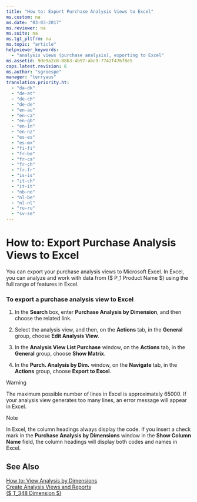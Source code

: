 ```yaml
---
title: "How to: Export Purchase Analysis Views to Excel"
ms.custom: na
ms.date: "03-03-2017"
ms.reviewer: na
ms.suite: na
ms.tgt_pltfrm: na
ms.topic: "article"
helpviewer_keywords: 
  - "analysis views (purchase analysis), exporting to Excel"
ms.assetid: 9de9a2c8-08b3-4b97-abc9-7742f476f8e5
caps.latest.revision: 6
ms.author: "sgroespe"
manager: "terryaus"
translation.priority.ht: 
  - "da-dk"
  - "de-at"
  - "de-ch"
  - "de-de"
  - "en-au"
  - "en-ca"
  - "en-gb"
  - "en-in"
  - "en-nz"
  - "es-es"
  - "es-mx"
  - "fi-fi"
  - "fr-be"
  - "fr-ca"
  - "fr-ch"
  - "fr-fr"
  - "is-is"
  - "it-ch"
  - "it-it"
  - "nb-no"
  - "nl-be"
  - "nl-nl"
  - "ru-ru"
  - "sv-se"
---
```

# How to: Export Purchase Analysis Views to Excel
You can export your purchase analysis views to Microsoft Excel. In Excel, you can analyze and work with data from \($ P\_1 Product Name $\) using the full range of features in Excel.  
  
### To export a purchase analysis view to Excel  
  
1.  In the **Search** box, enter **Purchase Analysis by Dimension**, and then choose the related link.  
  
2.  Select the analysis view, and then, on the **Actions** tab, in the **General** group, choose **Edit Analysis View**.  
  
3.  In the **Analysis View List Purchase** window, on the **Actions** tab, in the **General** group, choose **Show Matrix**.  
  
4.  In the **Purch. Analysis by Dim.** window, on the **Navigate** tab, in the **Actions** group, choose **Export to Excel**.  
  
> [!WARNING]  
>  The maximum possible number of lines in Excel is approximately 65000. If your analysis view generates too many lines, an error message will appear in Excel.  
  
> [!NOTE]  
>  In Excel, the column headings always display the code. If you insert a check mark in the **Purchase Analysis by Dimensions** window in the **Show Column Name** field, the column headings will display both codes and names in Excel.  
  
## See Also  
 [How to: View Analysis by Dimensions](../BusinessIntelligence/how-to-view-analysis-by-dimensions.md)   
 [Create Analysis Views and Reports](../BusinessIntelligence/create-analysis-views-and-reports.md)   
 [\($ T\_348 Dimension $\)](assetId:///09a43eac-15fc-4036-9913-fe2b74a18bf3)